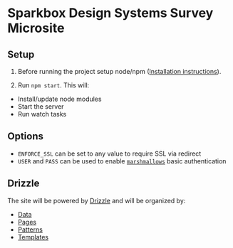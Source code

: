 Sparkbox Design Systems Survey Microsite
======================

Setup
-----
1. Before running the project setup node/npm ([Installation instructions](https://github.com/joyent/node/wiki/Installing-Node.js-via-package-manager)).

2. Run `npm start`. This will:

  - Install/update node modules
  - Start the server
  - Run watch tasks


Options
-------

- `ENFORCE_SSL` can be set to any value to require SSL via redirect
- `USER` and `PASS` can be used to enable [`marshmallows`](https://github.com/sparkbox/marshmallows) basic authentication

Drizzle
-------

The site will be powered by [Drizzle](https://github.com/cloudfour/drizzle) and will be organized by:
- [Data](#data)
- [Pages](#pages)
- [Patterns](#patterns)
- [Templates](#templates)
